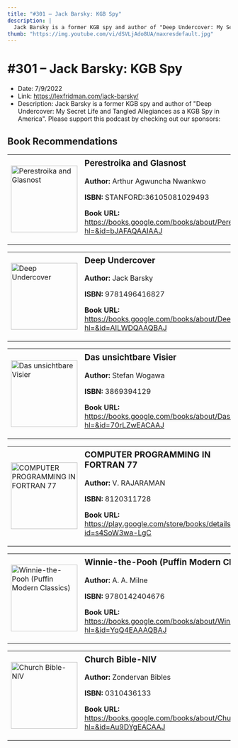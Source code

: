 ```yaml
---
title: "#301 – Jack Barsky: KGB Spy"
description: |
  Jack Barsky is a former KGB spy and author of "Deep Undercover: My Secret Life and Tangled Allegiances as a KGB Spy in America". Please support this podcast by checking out our sponsors:"
thumb: "https://img.youtube.com/vi/dSVLjAdo8UA/maxresdefault.jpg"
---
```


# #301 – Jack Barsky: KGB Spy

  - Date: 7/9/2022
  - Link: https://lexfridman.com/jack-barsky/
  - Description: Jack Barsky is a former KGB spy and author of "Deep Undercover: My Secret Life and Tangled Allegiances as a KGB Spy in America". Please support this podcast by checking out our sponsors:

## Book Recommendations

<table style="border: none;"><tr style="border: none;"><td style="border: none;"><img src="https://books.google.com/books/content?id=bJAFAQAAIAAJ&printsec=frontcover&img=1&zoom=1&source=gbs_api" alt="Perestroika and Glasnost" width="150" style="vertical-align: top;"></td><td style="border: none; vertical-align: top;"><h3 style='margin-top: 5'>Perestroika and Glasnost</h3><p><strong>Author:</strong> Arthur Agwuncha Nwankwo</p><p><strong>ISBN:</strong> STANFORD:36105081029493</p><p><strong>Book URL:</strong> <a href="https://books.google.com/books/about/Perestroika_and_Glasnost.html?hl=&id=bJAFAQAAIAAJ">https://books.google.com/books/about/Perestroika_and_Glasnost.html?hl=&id=bJAFAQAAIAAJ</a></p></td></tr></table>
<table style="border: none;"><tr style="border: none;"><td style="border: none;"><img src="https://books.google.com/books/content?id=AILWDQAAQBAJ&printsec=frontcover&img=1&zoom=1&edge=curl&source=gbs_api" alt="Deep Undercover" width="150" style="vertical-align: top;"></td><td style="border: none; vertical-align: top;"><h3 style='margin-top: 5'>Deep Undercover</h3><p><strong>Author:</strong> Jack Barsky</p><p><strong>ISBN:</strong> 9781496416827</p><p><strong>Book URL:</strong> <a href="https://books.google.com/books/about/Deep_Undercover.html?hl=&id=AILWDQAAQBAJ">https://books.google.com/books/about/Deep_Undercover.html?hl=&id=AILWDQAAQBAJ</a></p></td></tr></table>
<table style="border: none;"><tr style="border: none;"><td style="border: none;"><img src="None" alt="Das unsichtbare Visier" width="150" style="vertical-align: top;"></td><td style="border: none; vertical-align: top;"><h3 style='margin-top: 5'>Das unsichtbare Visier</h3><p><strong>Author:</strong> Stefan Wogawa</p><p><strong>ISBN:</strong> 3869394129</p><p><strong>Book URL:</strong> <a href="https://books.google.com/books/about/Das_unsichtbare_Visier.html?hl=&id=70rLZwEACAAJ">https://books.google.com/books/about/Das_unsichtbare_Visier.html?hl=&id=70rLZwEACAAJ</a></p></td></tr></table>
<table style="border: none;"><tr style="border: none;"><td style="border: none;"><img src="https://books.google.com/books/content?id=s4SoW3wa-LgC&printsec=frontcover&img=1&zoom=1&edge=curl&source=gbs_api" alt="COMPUTER PROGRAMMING IN FORTRAN 77" width="150" style="vertical-align: top;"></td><td style="border: none; vertical-align: top;"><h3 style='margin-top: 5'>COMPUTER PROGRAMMING IN FORTRAN 77</h3><p><strong>Author:</strong> V. RAJARAMAN</p><p><strong>ISBN:</strong> 8120311728</p><p><strong>Book URL:</strong> <a href="https://play.google.com/store/books/details?id=s4SoW3wa-LgC">https://play.google.com/store/books/details?id=s4SoW3wa-LgC</a></p></td></tr></table>
<table style="border: none;"><tr style="border: none;"><td style="border: none;"><img src="https://books.google.com/books/content?id=YqQ4EAAAQBAJ&printsec=frontcover&img=1&zoom=1&edge=curl&source=gbs_api" alt="Winnie-the-Pooh (Puffin Modern Classics)" width="150" style="vertical-align: top;"></td><td style="border: none; vertical-align: top;"><h3 style='margin-top: 5'>Winnie-the-Pooh (Puffin Modern Classics)</h3><p><strong>Author:</strong> A. A. Milne</p><p><strong>ISBN:</strong> 9780142404676</p><p><strong>Book URL:</strong> <a href="https://books.google.com/books/about/Winnie_the_Pooh_Puffin_Modern_Classics.html?hl=&id=YqQ4EAAAQBAJ">https://books.google.com/books/about/Winnie_the_Pooh_Puffin_Modern_Classics.html?hl=&id=YqQ4EAAAQBAJ</a></p></td></tr></table>
<table style="border: none;"><tr style="border: none;"><td style="border: none;"><img src="https://books.google.com/books/content?id=Au9DYgEACAAJ&printsec=frontcover&img=1&zoom=1&source=gbs_api" alt="Church Bible-NIV" width="150" style="vertical-align: top;"></td><td style="border: none; vertical-align: top;"><h3 style='margin-top: 5'>Church Bible-NIV</h3><p><strong>Author:</strong> Zondervan Bibles</p><p><strong>ISBN:</strong> 0310436133</p><p><strong>Book URL:</strong> <a href="https://books.google.com/books/about/Church_Bible_NIV.html?hl=&id=Au9DYgEACAAJ">https://books.google.com/books/about/Church_Bible_NIV.html?hl=&id=Au9DYgEACAAJ</a></p></td></tr></table>
